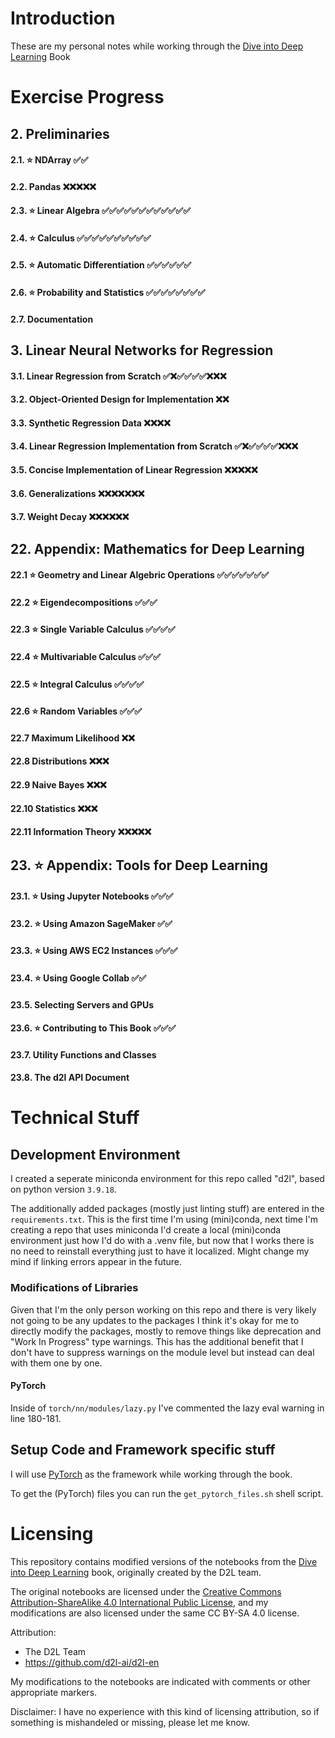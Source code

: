 # Introduction
These are my personal notes while working through the [Dive into Deep Learning](https://d2l.ai) Book

# Exercise Progress
## 2. Preliminaries 
#### 2.1. ⭐ NDArray ✅✅ 
#### 2.2. Pandas ❌❌❌❌❌
#### 2.3. ⭐ Linear Algebra ✅✅✅✅✅✅✅✅✅✅✅✅
#### 2.4. ⭐ Calculus ✅✅✅✅✅✅✅✅✅✅
#### 2.5. ⭐ Automatic Differentiation ✅✅✅✅✅✅
#### 2.6. ⭐ Probability and Statistics ✅✅✅✅✅✅✅✅
#### 2.7. Documentation

## 3. Linear Neural Networks for Regression
#### 3.1. Linear Regression from Scratch ✅❌✅✅✅✅❌❌❌
#### 3.2. Object-Oriented Design for Implementation ❌❌
#### 3.3. Synthetic Regression Data ❌❌❌❌
#### 3.4. Linear Regression Implementation from Scratch ✅❌✅✅✅✅❌❌❌
#### 3.5. Concise Implementation of Linear Regression ❌❌❌❌❌
#### 3.6. Generalizations ❌❌❌❌❌❌❌
#### 3.7. Weight Decay ❌❌❌❌❌❌

## 22. Appendix: Mathematics for Deep Learning
#### 22.1 ⭐ Geometry and Linear Algebric Operations ✅✅✅✅✅✅✅
#### 22.2 ⭐ Eigendecompositions ✅✅✅
#### 22.3 ⭐ Single Variable Calculus ✅✅✅✅
#### 22.4 ⭐ Multivariable Calculus ✅✅✅
#### 22.5 ⭐ Integral Calculus ✅✅✅✅
#### 22.6 ⭐ Random Variables ✅✅✅
#### 22.7 Maximum Likelihood ❌❌
#### 22.8 Distributions ❌❌❌
#### 22.9 Naive Bayes ❌❌❌
#### 22.10 Statistics ❌❌❌
#### 22.11 Information Theory ❌❌❌❌❌ 

## 23. ⭐ Appendix: Tools for Deep Learning
#### 23.1. ⭐ Using Jupyter Notebooks ✅✅✅
#### 23.2. ⭐ Using Amazon SageMaker ✅✅
#### 23.3. ⭐ Using AWS EC2 Instances ✅✅✅
#### 23.4. ⭐ Using Google Collab ✅✅
#### 23.5. Selecting Servers and GPUs
#### 23.6. ⭐ Contributing to This Book ✅✅✅
#### 23.7. Utility Functions and Classes
#### 23.8. The d2l API Document

# Technical Stuff
## Development Environment
I created a seperate miniconda environment for this repo called "d2l", based on python version `3.9.18`.

The additionally added packages (mostly just linting stuff) are entered in the `requirements.txt`. This is the first time I'm using (mini)conda, next time I'm creating a repo that uses miniconda I'd create a local (mini)conda environment just how I'd do with a .venv file, but now that I works there is no need to reinstall everything just to have it localized. Might change my mind if linking errors appear in the future.

### Modifications of Libraries
Given that I'm the only person working on this repo and there is very likely not going to be any updates to the packages I think it's okay for me to directly modify the packages, mostly to remove things like deprecation and "Work In Progress" type warnings. This has the additional benefit that I don't have to suppress warnings on the module level but instead can deal with them one by one.

#### PyTorch
Inside of ```torch/nn/modules/lazy.py``` I've commented the lazy eval warning in line 180-181.

## Setup Code and Framework specific stuff
I will use [PyTorch](https://github.com/pytorch/pytorch) as the framework while
working through the book.

To get the (PyTorch) files you can run the `get_pytorch_files.sh` shell script.

# Licensing
This repository contains modified versions of the notebooks from the [Dive into Deep Learning](https://d2l.ai/) book, originally created by the D2L team.

The original notebooks are licensed under the [Creative Commons Attribution-ShareAlike 4.0 International Public License](https://creativecommons.org/licenses/by-sa/4.0/), and my modifications are also licensed under the same CC BY-SA 4.0 license.

Attribution:
- The D2L Team
- https://github.com/d2l-ai/d2l-en

My modifications to the notebooks are indicated with comments or other appropriate markers.

Disclaimer: I have no experience with this kind of licensing attribution, so if something is mishandeled or missing, please let me know.